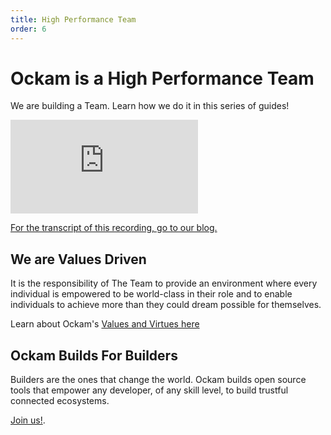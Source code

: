 ```yaml
---
title: High Performance Team
order: 6
---
```


# Ockam is a High Performance Team

We are building a Team. Learn how we do it in this series of guides!

<div id="presentation">
    <div class="rwd-container">
        <iframe class="rwd-iframe" src="https://www.youtube.com/embed/b5RpsAmiZZQ" frameborder="0" allow="accelerometer; autoplay; clipboard-write; encrypted-media; gyroscope; picture-in-picture" allowfullscreen></iframe>
    </div>
</div>

[For the transcript of this recording, go to our blog.](/learn/blog/high_performance_team/#the-team-the-team-the-team)

## We are Values Driven

It is the responsibility of The Team to provide an environment where every individual is empowered to be world-class in their role and to enable individuals to achieve more than they could dream possible for themselves.

Learn about Ockam's [Values and Virtues here](/learn/how-to-guides/high-performance-team/values_and_virtues_on_the_Ockam_Team)

## Ockam Builds For Builders

Builders are the ones that change the world. Ockam builds open source tools that empower any developer, of any skill level, to build trustful connected ecosystems.

[Join us!](/learn/how-to-guides/high-performance-team/join_us).
